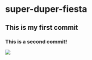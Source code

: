 # super-duper-fiesta

## This is my first commit

### This is a second commit!
![](https://cataas.com/cat/gif)